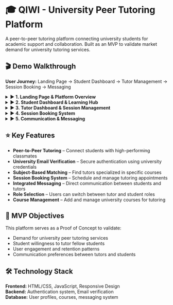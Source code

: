 # 🎓 QIWI - University Peer Tutoring Platform
A peer-to-peer tutoring platform connecting university students for academic support and collaboration. Built as an MVP to validate market demand for university tutoring services.

## 🎬 Demo Walkthrough
**User Journey:** Landing Page → Student Dashboard → Tutor Management → Session Booking → Messaging

<details>
<summary>▶️ <b>1. Landing Page & Platform Overview</b></summary>
Welcome interface showcasing the platform's core value proposition for university students.

![a](https://github.com/user-attachments/assets/f9b83d78-d393-4e51-bc38-bc8231df4ed1)
</details>

<details>
<summary>▶️ <b>2. Student Dashboard & Learning Hub</b></summary>
Main student interface featuring session management, tutor discovery, and academic progress tracking.
  
![x](https://github.com/user-attachments/assets/e1d1114f-99a5-4998-b63c-44306ce0a119)
</details>

<details>
<summary>▶️ <b>3. Tutor Dashboard & Session Management</b></summary>
Tutor interface for managing availability, student requests, and tutoring sessions.
  
![c](https://github.com/user-attachments/assets/1c339897-86f8-4ac2-b1ff-ae38024c45b8)
</details>

<details>
<summary>▶️ <b>4. Session Booking System</b></summary>
Interactive booking interface for scheduling tutoring sessions and managing appointments.

![d](https://github.com/user-attachments/assets/25eb14f2-aef7-4b5f-a872-93743e390889)
</details>

<details>
<summary>▶️ <b>5. Communication & Messaging</b></summary>
Integrated messaging system for seamless communication between students and tutors.

![e](https://github.com/user-attachments/assets/68cd1209-8052-458b-ac20-745c16de45cd)
</details>

## ⭐ Key Features
- **Peer-to-Peer Tutoring** – Connect students with high-performing classmates  
- **University Email Verification** – Secure authentication using university credentials  
- **Subject-Based Matching** – Find tutors specialized in specific courses  
- **Session Booking System** – Schedule and manage tutoring appointments  
- **Integrated Messaging** – Direct communication between students and tutors  
- **Role Selection** – Users can switch between tutor and student roles  
- **Course Management** – Add and manage university courses for tutoring

## 🎯 MVP Objectives
This platform serves as a Proof of Concept to validate:
- Demand for university peer tutoring services
- Student willingness to tutor fellow students
- User engagement and retention patterns
- Communication preferences between tutors and students

## 🛠️ Technology Stack
**Frontend:** HTML/CSS, JavaScript, Responsive Design  
**Backend:** Authentication system, Email verification  
**Database:** User profiles, courses, messaging system


